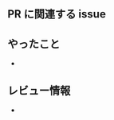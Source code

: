 ## PR に関連する issue

<!-- PRとともに、issueを閉じたい場合は"close #{issue番号}"で閉じることが可能 -->

## やったこと

<!-- このPR内でやったことを記載 -->

-

## レビュー情報

<!-- このPR内で特にレビューしてほしいところ、レビューをする上で参考になる情報を記載 -->

-
